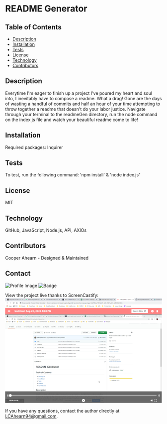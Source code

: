 
# README Generator

## Table of Contents
- [Description](#description)
- [Installation](#installation)
- [Tests](#tests)
- [License](#license)
- [Technology](#technology)
- [Contributors](#contributors)

## Description
  Everytime I'm eager to finish up a project I've poured my heart and soul into, I inevitably have to compose a readme. What a drag! Gone are the days of wasting a handful of commits and half an hour of your time attempting to throw together a readme that doesn't do your labor justice. Navigate through your terminal to the readmeGen directory, run the node command on the index.js file and watch your beautiful readme come to life!

## Installation
Required packages: Inquirer
  
## Tests
To test, run the following command: 'npm install' & 'node index.js'

## License
MIT

## Technology
GitHub, JavaScript, Node.js, API, AXIOs

## Contributors
Cooper Ahearn - Designed & Maintained

## Contact

![Profile Image](https://github.com/94Cooper94.png?size=50)
![Badge](https://img.shields.io/badge/Github-94Cooper94-4cbbb9)

View the project live thanks to ScreenCastify: 
[![Live Example](./media/example.PNG)](https://drive.google.com/file/d/1CQQJdtnjQpX3X1QnMhboiGmthkn2ssqb/preview "Watch a Live Example")

If you have any questions, contact the author directly at LCAhearn94@gmail.com.